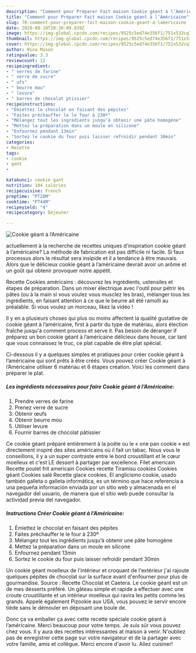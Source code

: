 ```yaml
---
description: "Comment pour Préparer Fait maison Cookie géant à l’Américaine"
title: "Comment pour Préparer Fait maison Cookie géant à l’Américaine"
slug: 70-comment-pour-preparer-fait-maison-cookie-geant-a-lamericaine
date: 2020-08-10T20:30:09.839Z
image: https://img-global.cpcdn.com/recipes/9525c5ed74e356f1/751x532cq70/cookie-geant-a-lamericaine-photo-principale-de-la-recette.jpg
thumbnail: https://img-global.cpcdn.com/recipes/9525c5ed74e356f1/751x532cq70/cookie-geant-a-lamericaine-photo-principale-de-la-recette.jpg
cover: https://img-global.cpcdn.com/recipes/9525c5ed74e356f1/751x532cq70/cookie-geant-a-lamericaine-photo-principale-de-la-recette.jpg
author: Nina Mason
ratingvalue: 3.3
reviewcount: 12
recipeingredient:
- " verres de farine"
- " verre de sucre"
- " ufs"
- " beurre mou"
- " levure"
- " barres de chocolat ptissier"
recipeinstructions:
- "Émiettez le chocolat en faisant des pépites"
- "Faites préchauffer le le four à 230º"
- "Mélangez tout les ingrédients jusqu’à obtenir une pâte homogène"
- "Mettez la préparation dans un moule en silicone"
- "Enfournez pendant 13min"
- "Sortez le cookie du four puis laisser refroidir pendant 30min"
categories:
- Recette
tags:
- cookie
- gant
- 

katakunci: cookie gant  
nutrition: 104 calories
recipecuisine: French
preptime: "PT28M"
cooktime: "PT44M"
recipeyield: "4"
recipecategory: Déjeuner

---
```



![Cookie géant à l’Américaine](https://img-global.cpcdn.com/recipes/9525c5ed74e356f1/751x532cq70/cookie-geant-a-lamericaine-photo-principale-de-la-recette.jpg)

actuellement à la recherche de recettes uniques d'inspiration cookie géant à l’américaine? La méthode de fabrication est pas difficile ni facile. Si faux processus alors le résultat sera insipide et il a tendance à être mauvais. Alors que le délicieux cookie géant à l’américaine devrait avoir un arôme et un goût qui obtenir provoquer notre appétit.

Recette Cookies américains : découvrez les ingrédients, ustensiles et étapes de préparation. Dans un mixer électrique avec l&#39;outil pour pétrir les pâtes (ou à la main si vous voulez vous musclez les bras), mélanger tous les ingrédients, en faisant attention à ce que le beurre ait été ramolli au préalable. Si vous voulez un morceau, likez la vidéo !

Il y en a plusieurs choses qui plus ou moins affectent la qualité gustative de cookie géant à l’américaine, first à partir du type de matériau, alors élection fraîche jusqu'à comment process et serve it. Pas besoin de déranger if préparez un bon cookie géant à l’américaine délicieux dans house, car tant que vous connaissez le truc, ce plat capable de être plat spécial.


Ci-dessous il y a quelques simples et pratiques pour créer cookie géant à l’américaine qui sont prêts à être créés. Vous pouvez créer Cookie géant à l’Américaine utiliser 6 matériau et 6 étapes création. Voici les comment dans préparer le plat.

<!--inarticleads1-->

##### Les ingrédients nécessaires pour faire Cookie géant à l’Américaine:

1. Prendre  verres de farine
1. Prenez  verre de sucre
1. Obtenir  œufs
1. Obtenir  beurre mou
1. Utiliser  levure
1. Fournir  barres de chocolat pâtissier


Ce cookie géant préparé entièrement à la poêle ou le « one pan cookie » est directement inspiré des sites américains où il fait un tabac. Nous vous le conseillons, il y a un super contraste entre le bord croustillant et le cœur moelleux et c&#39;est LE dessert à partager par excellence. Filet americain Recette poulet frit americain Cookies recette Tiramisu cookies Cookies géant Cookies salé Recette glace cookies. El anglicismo cookie, usado también galleta o galleta informática, es un término que hace referencia a una pequeña información enviada por un sitio web y almacenada en el navegador del usuario, de manera que el sitio web puede consultar la actividad previa del navegador. 

<!--inarticleads2-->

##### Instructions Créer Cookie géant à l’Américaine:

1. Émiettez le chocolat en faisant des pépites
1. Faites préchauffer le le four à 230º
1. Mélangez tout les ingrédients jusqu’à obtenir une pâte homogène
1. Mettez la préparation dans un moule en silicone
1. Enfournez pendant 13min
1. Sortez le cookie du four puis laisser refroidir pendant 30min


Un cookie géant moelleux de l&#39;intérieur et croquant de l&#39;extérieur j&#39;ai rajoute quelques pépites de chocolat sur la surface avant d&#39;enfourner pour plus de gourmandise. Source : Recette Chocolat et Caetera. Le cookie géant est un de mes desserts préféré. Un gâteau simple et rapide a effectuer avec une croute croustillante et un intérieur moelleux qui ravira les petits comme les grands. Appelé également Pizookie aux USA, vous pouvez le servir encore tiède sans le démouler en déposant une boule de. 


Donc ça va emballer ça avec cette recette spéciale cookie géant à l’américaine. Merci beaucoup pour votre temps. Je suis sûr vous pouvez chez vous. Il y aura des recettes  intéressantes at maison à venir. N'oubliez pas de enregistrer cette page sur votre navigateur et de la partager avec votre famille, amis et collègue. Merci encore d'avoir lu. Allez cuisiner!
